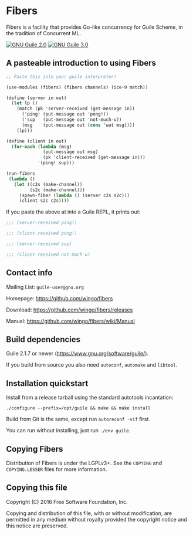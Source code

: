 # Fibers

Fibers is a facility that provides Go-like concurrency for Guile
Scheme, in the tradition of Concurrent ML.

[![GNU Guile 2.0](https://github.com/wingo/fibers/actions/workflows/guile2.2.yml/badge.svg)](https://github.com/wingo/fibers/actions/workflows/guile2.2.yml)
[![GNU Guile 3.0](https://github.com/wingo/fibers/actions/workflows/guile3.0.yml/badge.svg)](https://github.com/wingo/fibers/actions/workflows/guile3.0.yml)

## A pasteable introduction to using Fibers

```scheme
;; Paste this into your guile interpreter!

(use-modules (fibers) (fibers channels) (ice-9 match))

(define (server in out)
  (let lp ()
    (match (pk 'server-received (get-message in))
      ('ping! (put-message out 'pong!))
      ('sup   (put-message out 'not-much-u))
      (msg    (put-message out (cons 'wat msg))))
    (lp)))

(define (client in out)
  (for-each (lambda (msg)
              (put-message out msg)
              (pk 'client-received (get-message in)))
            '(ping! sup)))

(run-fibers
 (lambda ()
   (let ((c2s (make-channel))
         (s2c (make-channel)))
     (spawn-fiber (lambda () (server c2s s2c)))
     (client s2c c2s))))
```

If you paste the above at into a Guile REPL, it prints out:

```scheme
;;; (server-received ping!)

;;; (client-received pong!)

;;; (server-received sup)

;;; (client-received not-much-u)
```


## Contact info

Mailing List: `guile-user@gnu.org`

Homepage: https://github.com/wingo/fibers

Download: https://github.com/wingo/fibers/releases

Manual: https://github.com/wingo/fibers/wiki/Manual


## Build dependencies

Guile 2.1.7 or newer (https://www.gnu.org/software/guile/).

If you build from source you also need `autoconf`, `automake` and `libtool`.


## Installation quickstart

Install from a release tarball using the standard autotools
incantation:

```
./configure --prefix=/opt/guile && make && make install
```

Build from Git is the same, except run `autoreconf -vif` first.

You can run without installing, just run `./env guile`.


## Copying Fibers

Distribution of Fibers is under the LGPLv3+. See the `COPYING` and
`COPYING.LESSER` files for more information.


## Copying this file

Copyright (C) 2016 Free Software Foundation, Inc.

Copying and distribution of this file, with or without modification, are
permitted in any medium without royalty provided the copyright notice
and this notice are preserved.

